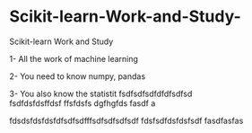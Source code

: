 # Scikit-learn-Work-and-Study-
Scikit-learn Work and Study 

1- All the work of machine learning

2- You need to know numpy, pandas
        
3- You also know the statistit                   fsdfsdfsdfdfdfsdfsd             
fsdfdsfdsffdsf
ffsfdsfs
dgfhgfds
fasdf a
       
fdsdsfdsfdsfdfsdfsdfffsdfsdfsdfsdf
fdsfsdfdsfdsfsdf
fasdfasfas
